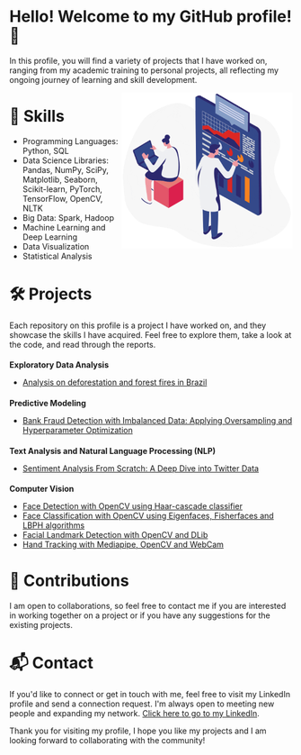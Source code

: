 <h1 style="font-size: 2em;">Hello! Welcome to my GitHub profile! 👋</h1>

<p>In this profile, you will find a variety of projects that I have worked on, ranging from my academic training to personal projects, all reflecting my ongoing journey of learning and skill development.</p>

<p align="center">
    <a href="#">
    <img align="right" alt="GIF" src="sardonyx-bigdata-rowimg5.gif" alt="Welcome!" style="width:304px;height:277px;">
    </a>
</p>

<h1 style="font-size: 2em;">🚀 Skills</h1>
<ul>
  <li>Programming Languages: Python, SQL</li>
  <li>Data Science Libraries: Pandas, NumPy, SciPy, Matplotlib, Seaborn, Scikit-learn, PyTorch, TensorFlow, OpenCV, NLTK</li>
  <li>Big Data: Spark, Hadoop</li>
  <li>Machine Learning and Deep Learning</li>
  <li>Data Visualization</li>
  <li>Statistical Analysis</li>
</ul>

<h1 style="font-size: 2em;">🛠 Projects</h1>
<p>Each repository on this profile is a project I have worked on, and they showcase the skills I have acquired. Feel free to explore them, take a look at the code, and read through the reports.</p>

<h3 style="font-size: 1em;">Exploratory Data Analysis</h3>
<ul>
  <li><a href="https://github.com/lucasaltm/Amazon_Rainforest_Degradation/blob/main/Amazon_Rainforest_Degradation_EN.ipynb">Analysis on deforestation and forest fires in Brazil</a></li>
</ul>

<h3 style="font-size: 1em;">Predictive Modeling</h3>
<ul>
  <li><a href="https://github.com/lucasaltm/Fraud_Detection/blob/main/Fraud_Detection.ipynb">Bank Fraud Detection with Imbalanced Data: Applying Oversampling and Hyperparameter Optimization</a></li>
</ul>

<h3 style="font-size: 1em;">Text Analysis and Natural Language Processing (NLP)</h3>
<ul>
  <li><a href="https://github.com/lucasaltm/Twitter_Sentiment_Analysis">Sentiment Analysis From Scratch: A Deep Dive into Twitter Data</a></li>
</ul>

<h3 style="font-size: 1em;">Computer Vision</h3>
<ul>
  <li><a href="https://github.com/lucasaltm/Computer_Vision/blob/main/Face_Detection.ipynb">Face Detection with OpenCV using Haar-cascade classifier</a></li>
  <li><a href="https://github.com/lucasaltm/Computer_Vision/blob/main/Face_Classification.ipynb">Face Classification with OpenCV using Eigenfaces, Fisherfaces and LBPH algorithms</a></li>
  <li><a href="https://github.com/lucasaltm/Computer_Vision/blob/main/Facial_landmark_detection.ipynb">Facial Landmark Detection with OpenCV and DLib</a></li>
  <li><a href="https://github.com/lucasaltm/Computer_Vision/blob/main/Hand_Tracking_Mediapipe.ipynb">Hand Tracking with Mediapipe, OpenCV and WebCam</a></li>
</ul>

<h1 style="font-size: 2em;">🤝 Contributions</h1>
<p>I am open to collaborations, so feel free to contact me if you are interested in working together on a project or if you have any suggestions for the existing projects.</p>

<h1 style="font-size: 2em;">📬 Contact</h1>
<p>If you'd like to connect or get in touch with me, feel free to visit my LinkedIn profile and send a connection request. I'm always open to meeting new people and expanding my network. <a href="https://www.linkedin.com/in/lucas-cristiano-altmann/">Click here to go to my LinkedIn</a>.</p>

<p>Thank you for visiting my profile, I hope you like my projects and I am looking forward to collaborating with the community!</p>
